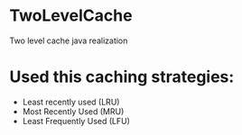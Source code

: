 # TwoLevelCache
<p>Two level cache java realization</p>
<h1>Used this caching strategies:</h1>
<ul>
  <li>
    Least recently used (LRU)
  </li>
  <li>
    Most Recently Used (MRU)
  </li>
  <li>
    Least Frequently Used (LFU)
  </li>
</ul>
